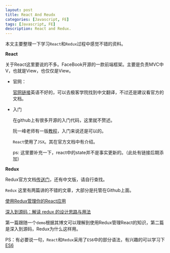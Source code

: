 ```yaml
---
layout: post
title: React And Reudx
categories: [Javascript, FE]
tags: [Javascript, FE]
description: React and Redux.
---
```


本文主要整理一下学习`React`和`Redux`过程中感觉不错的资料。

**React**

关于React这里要说的不多。FaceBook开源的一款前端框架。主要是负责MVC中V，也就是View，也仅仅是View。

- 官网：

    <a href="https://facebook.github.io/react/docs/getting-started.html">官网链接</a>英语不好的，可以去极客学院找到中文翻译，不过还是建议看官方的文档。

- 入门

    在github上有很多开源的入门代码，这里就不赘述。

    阮一峰老师有一版<a href="http://www.ruanyifeng.com/blog/2015/03/react.html">教程</a>，入门来说还是可以的。

    `React`使用了`JSX`。其在官方文档中有介绍。

    ps: 这里要补充一下，react中的state并不是事实更新的。（此处有链接后期添加）

**Redux**

Redux官方文档<a href="http://rackt.org/redux/">传送门</a>，还有中文版，请自行查找。

`Redux` 这里有两篇讲的不错的文章，大部分是托管在Github上面。

<a href="https://github.com/matthew-sun/blog/issues/18">使用Redux管理你的React应用</a>

<a href="https://github.com/Lucifier129/Lucifier129.github.io/issues/9">深入到源码：解读 redux 的设计思路与用法</a>

第一篇跟随一个`demo`根据其博文可以理解到使用Redux管理React的知识，第二篇是深入到源码，Redux为什么这样用。


PS：有必要说一句，`React`和`Redux`采用了`ES6`中的部分语法，有兴趣的可以学习下 <a href="http://es6.ruanyifeng.com">ES6</a>


